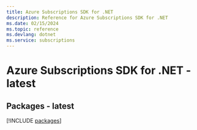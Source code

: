 ```yaml
---
title: Azure Subscriptions SDK for .NET
description: Reference for Azure Subscriptions SDK for .NET
ms.date: 02/15/2024
ms.topic: reference
ms.devlang: dotnet
ms.service: subscriptions
---
```

# Azure Subscriptions SDK for .NET - latest
## Packages - latest
[!INCLUDE [packages](subscriptions-index.md)]